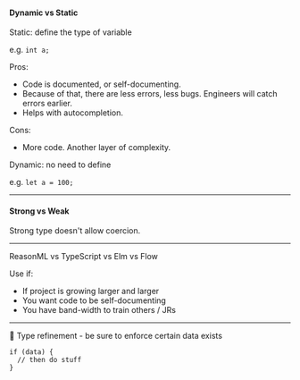 #### Dynamic vs Static
Static: define the type of variable

e.g. `int a;`

Pros:

 * Code is documented, or self-documenting.
 * Because of that, there are less errors, less bugs. Engineers will catch errors earlier.
 * Helps with autocompletion.

Cons:

 * More code. Another layer of complexity. 

Dynamic: no need to define

e.g. `let a = 100;`


---
#### Strong vs Weak
Strong type doesn't allow coercion.

---
ReasonML vs TypeScript vs Elm vs Flow

Use if:

 * If project is growing larger and larger
 * You want code to be self-documenting
 * You have band-width to train others / JRs

---

:closed_book: Type refinement - be sure to enforce certain data exists

```
if (data) {
  // then do stuff
}
```